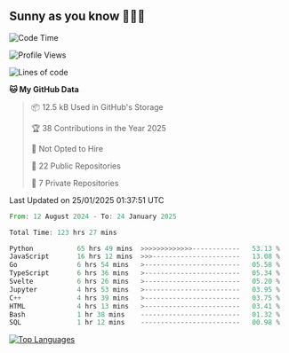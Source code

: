 ## Sunny as you know 🫨🫨👋

<!--START_SECTION:waka-->
![Code Time](http://img.shields.io/badge/Code%20Time-123%20hrs%2053%20mins-blue)

![Profile Views](http://img.shields.io/badge/Profile%20Views-0-blue)

![Lines of code](https://img.shields.io/badge/From%20Hello%20World%20I%27ve%20Written-216.3%20thousand%20lines%20of%20code-blue)

**🐱 My GitHub Data** 

> 📦 12.5 kB Used in GitHub's Storage 
 > 
> 🏆 38 Contributions in the Year 2025
 > 
> 🚫 Not Opted to Hire
 > 
> 📜 22 Public Repositories 
 > 
> 🔑 7 Private Repositories 
 > 

 Last Updated on 25/01/2025 01:37:51 UTC
<!--END_SECTION:waka-->

<!--START_SECTION:code-->

```rust
From: 12 August 2024 - To: 24 January 2025

Total Time: 123 hrs 27 mins

Python           65 hrs 49 mins  >>>>>>>>>>>>>------------   53.13 %
JavaScript       16 hrs 12 mins  >>>----------------------   13.08 %
Go               6 hrs 54 mins   >------------------------   05.58 %
TypeScript       6 hrs 36 mins   >------------------------   05.34 %
Svelte           6 hrs 26 mins   >------------------------   05.20 %
Jupyter          4 hrs 53 mins   >------------------------   03.95 %
C++              4 hrs 39 mins   >------------------------   03.75 %
HTML             4 hrs 13 mins   >------------------------   03.41 %
Bash             1 hr 38 mins    -------------------------   01.32 %
SQL              1 hr 12 mins    -------------------------   00.98 %
```

<!--END_SECTION:code-->


<a href="https://github.com/Ex0TiiC24" align="left"><img src="https://github-readme-stats.vercel.app/api/top-langs/?username=Ex0TiiC24&langs_count=10&title_color=0891b2&text_color=ffffff&icon_color=0891b2&bg_color=1c1917&hide_border=true&locale=en&custom_title=Top%20%Languages" alt="Top Languages" /></a>

